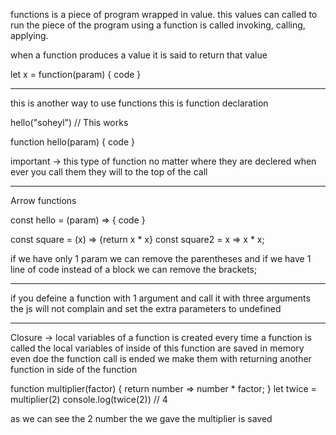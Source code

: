 functions is a piece of program wrapped in value. this values can called to run the piece of the program using a function is called invoking, calling, applying.

when a function produces a value it is said to return that value

let x = function(param) {
	code
}

-----------------------------------------------------------------------------------------------
this is another way to use functions this is function declaration

hello("soheyl")     // This works

function hello(param) {
	code
  }

important -> this type of function no matter where they are declered when ever you call them they will to the top of the call

-----------------------------------------------------------------------------------------------
Arrow functions

const hello = (param) => {
	code
}

const square = (x) => {return x * x}
const square2 = x => x * x;

if we have only 1 param we can remove the parentheses and if we have 1 line of code instead of a block we can remove the brackets;

-----------------------------------------------------------------------------------------------
if you defeine a function with 1 argument and call it with three arguments the js will not complain and set the extra parameters to undefined

-----------------------------------------------------------------------------------------------
Closure -> local variables of a function is created every time a function is called the local variables of inside of this function are saved in memory even doe the function call is ended we make them with returning another function in side of the function 

function multiplier(factor) {
	return number => number * factor;
}
let twice = multiplier(2)
console.log(twice(2))
// 4

as we can see the 2 number the we  gave the multiplier is saved